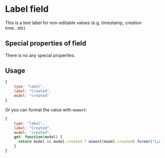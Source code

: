 # Label field
This is a text label for non-editable values (e.g. timestamp, creation time...etc)

## Special properties of field
There is no any special properties.

## Usage
```js
{
    type: "label",
    label: "Created",
    model: "created"
}
```
Or you can format the value with `moment`:
```js
{
    type: "label",
    label: "Created",
    model: "created",
    get: function(model) { 
      return model && model.created ? moment(model.created).format("LLL") : "-"; 
    }
}
```
